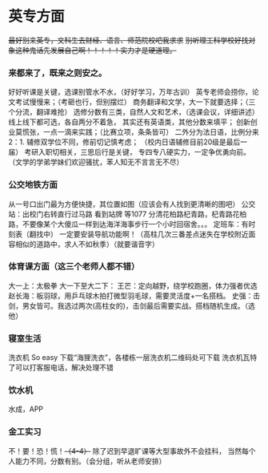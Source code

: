 # 英专方面

~~最好别来英专，文科生去财经、语言、师范院校吧我求求~~
~~别听理工科学校好找对象这种鬼话先发展自己啊！！！！！实力才是硬道理。~~

### 来都来了，既来之则安之。

好好听课是关键，选课别管水不水，（好好学习，万年古训）
英专老师会捞你，论文考试慢慢来；（考砸也行，但别摆烂）
商务翻译和文学，大一下就要选择；（三个分流，翻译难抢）
选修分数有三类，自然人文和艺术，（选课会议，详细讲述）
线上线下都可选，各自两分不着急，
其实还有英语类，其他分数来填平；
创新创业莫慌张，一点一滴来实践；（比赛立项，条条皆可）
二外分为法日语，比例分来2：1.
辅修双学位不同，修前切记慎考虑；
（校内日语辅修目前20级是最后一届）
考研入职切相关，三思后行是关键，
专四专八硬实力，一定争优勇向前。
（文学的学弟学妹们欢迎骚扰，苯人知无不言言无不尽）


### 公交地铁方面

从一号口出门最为方便快捷，其位置如图（应该会有人找到更清晰的图吧）
公交站：出校门右转直行过马路 看到站牌 等1077
分清花柏路杞青路，杞青路花柏路，不要像某个大傻瓜一样到达海洋海事步行一个小时回宿舍。。。
定班车：有时刻表（翻找中）
一定要安装导航功能啊！（高柱几次三番差点迷失在学校附近面容相似的道路中，求人不如秋季）（就要谐音字）

### 体育课方面（这三个老师人都不错）
大一上：太极拳
大一下至大二下：
王芒：定向越野，绕学校跑圈，体力强者优选
赵长海：板羽球，用乒乓球木拍打微型羽毛球，需要灵活度+一名搭档。
史强：击剑，男女皆可。我选过两次(高柱女的)，击剑最后需要实战。搭档随机生成。（选他）


### 寝室生活
洗衣机
So easy
下载“海狸洗衣”，各楼栋一层洗衣机二维码处可下载
洗衣机瓦特了可以打客服电话，解决处理不错

### 饮水机
水成，APP

### 金工实习

不！要！恐！慌！~~（4-4）~~
除了迟到早退旷课等大型事故外不会挂科，
当然每个人能力不同，分数有别。（会分组，听从老师安排）
